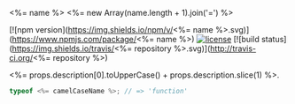 <%= name %>
<%= new Array(name.length + 1).join('=') %>

[![npm version](https://img.shields.io/npm/v/<%= name %>.svg)](https://www.npmjs.com/package/<%= name %>)
[![license](https://img.shields.io/badge/license-Apache--2.0-303284.svg)](http://www.apache.org/licenses/LICENSE-2.0)
[![build status](https://img.shields.io/travis/<%= repository %>.svg)](http://travis-ci.org/<%= repository %>)

<%= props.description[0].toUpperCase() + props.description.slice(1) %>.

<!-- js
  var <%= camelCaseName %> = require('./');
-->

```js
typeof <%= camelCaseName %>; // => 'function'
```
